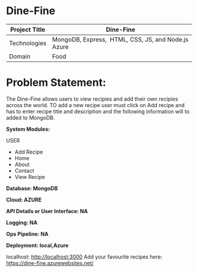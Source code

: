 # Dine-Fine

| Project Title | Dine-Fine |
| --- | --- |
| Technologies | MongoDB, Express,  HTML, CSS, JS, and Node.js Azure |
| Domain | Food |

# **Problem Statement:**

The Dine-Fine allows users to view recipies and add their own recipies across the world. TO add a new recipe user must click on Add recipe and has to enter recipe title and description and the following information will to added to MongoDB. 

**System Modules:**

USER

- Add Recipe
- Home
- About
- Contact
- View Recipe

**Database: MongoDB**

**Cloud: AZURE**

**API Details or User Interface: NA**

**Logging: NA**

**Ops Pipeline: NA**

**Deployment: local,Azure**


localhost: [http://localhost:3000](http://localhost:3000/)
Add your favourite recipes here: https://dine-fine.azurewebsites.net/
